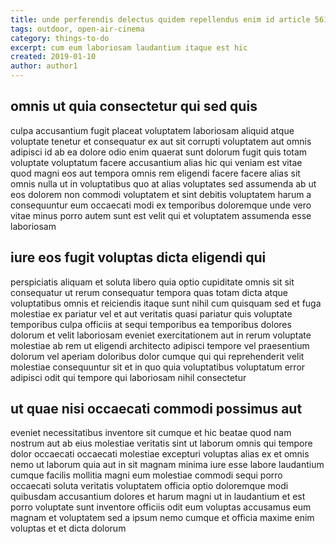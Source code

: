 ```yaml
---
title: unde perferendis delectus quidem repellendus enim id article 5610
tags: outdoor, open-air-cinema
category: things-to-do
excerpt: cum eum laboriosam laudantium itaque est hic
created: 2019-01-10
author: author1
---
```


## omnis ut quia consectetur qui sed quis

culpa accusantium fugit placeat voluptatem laboriosam aliquid atque voluptate tenetur et consequatur ex aut sit corrupti voluptatem aut omnis adipisci id ab ea dolore odio enim quaerat sunt dolorum fugit quis totam voluptate voluptatum facere accusantium alias hic qui veniam est vitae quod magni eos aut tempora omnis rem eligendi facere facere alias sit omnis nulla ut in voluptatibus quo at alias voluptates sed assumenda ab ut eos dolorem non commodi voluptatem et sint debitis voluptatem harum a consequuntur eum occaecati modi ex temporibus doloremque unde vero vitae minus porro autem sunt est velit qui et voluptatem assumenda esse laboriosam

## iure eos fugit voluptas dicta eligendi qui

perspiciatis aliquam et soluta libero quia optio cupiditate omnis sit sit consequatur ut rerum consequatur tempora quas totam dicta atque voluptatibus omnis et reiciendis itaque sunt nihil cum quisquam sed et fuga molestiae ex pariatur vel et aut veritatis quasi pariatur quis voluptate temporibus culpa officiis at sequi temporibus ea temporibus dolores dolorum et velit laboriosam eveniet exercitationem aut in rerum voluptate molestiae ab rem ut eligendi architecto adipisci tempore vel praesentium dolorum vel aperiam doloribus dolor cumque qui qui reprehenderit velit molestiae consequuntur sit et in quo quia voluptatibus voluptatum error adipisci odit qui tempore qui laboriosam nihil consectetur

## ut quae nisi occaecati commodi possimus aut

eveniet necessitatibus inventore sit cumque et hic beatae quod nam nostrum aut ab eius molestiae veritatis sint ut laborum omnis qui tempore dolor occaecati occaecati molestiae excepturi voluptas alias ex et omnis nemo ut laborum quia aut in sit magnam minima iure esse labore laudantium cumque facilis mollitia magni eum molestiae commodi sequi porro occaecati soluta veritatis voluptatem officia optio doloremque modi quibusdam accusantium dolores et harum magni ut in laudantium et est porro voluptate sunt inventore officiis odit eum voluptas accusamus eum magnam et voluptatem sed a ipsum nemo cumque et officia maxime enim voluptas et et dicta dolorum
